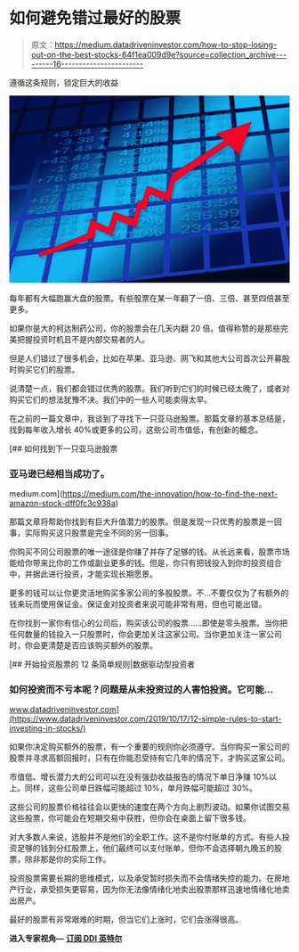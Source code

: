 # 如何避免错过最好的股票

> 原文：<https://medium.datadriveninvestor.com/how-to-stop-losing-out-on-the-best-stocks-64f1ea009d9e?source=collection_archive---------16----------------------->

遵循这条规则，锁定巨大的收益

![](img/facbc684879da1fa053ccf36dea0e850.png)

每年都有大幅跑赢大盘的股票。有些股票在某一年翻了一倍、三倍、甚至四倍甚至更多。

如果你是大的柯达制药公司，你的股票会在几天内翻 20 倍。值得称赞的是那些完美把握投资时机且不是内部交易者的人。

但是人们错过了很多机会，比如在苹果、亚马逊、网飞和其他大公司首次公开募股时购买它们的股票。

说清楚一点，我们都会错过优秀的股票。我们听到它们的时候已经太晚了，或者对购买它们的想法犹豫不决。我们中的一些人可能卖得太早。

在之前的一篇文章中，我谈到了寻找下一只亚马逊股票。那篇文章的基本总结是，找到每年收入增长 40%或更多的公司，这些公司市值低，有创新的概念。

[](https://medium.com/the-innovation/how-to-find-the-next-amazon-stock-dff0fc3c938a) [## 如何找到下一只亚马逊股票

### 亚马逊已经相当成功了。

medium.com](https://medium.com/the-innovation/how-to-find-the-next-amazon-stock-dff0fc3c938a) 

那篇文章将帮助你找到有巨大升值潜力的股票。但是发现一只优秀的股票是一回事，实际购买这只股票是完全不同的另一回事。

你购买不同公司股票的唯一途径是你赚了并存了足够的钱。从长远来看，股票市场能给你带来比你的工作或副业更多的钱。但是，你只有把钱投入到你的投资组合中，并据此进行投资，才能实现长期愿景。

更多的钱可以让你更灵活地购买多家公司的多股股票。不…不要仅仅为了有额外的钱来玩而使用保证金。保证金对投资者来说可能非常有用，但也可能出错。

在你找到一家你有信心的公司后，购买该公司的股票……即使是零头股票。当你把任何数量的钱投入一只股票时，你会更加关注这家公司。当你更加关注一家公司时，你会更清楚是否应该购买额外的股票。

[](https://www.datadriveninvestor.com/2019/10/17/12-simple-rules-to-start-investing-in-stocks/) [## 开始投资股票的 12 条简单规则|数据驱动型投资者

### 如何投资而不亏本呢？问题是从未投资过的人害怕投资。它可能…

www.datadriveninvestor.com](https://www.datadriveninvestor.com/2019/10/17/12-simple-rules-to-start-investing-in-stocks/) 

如果你决定购买额外的股票，有一个重要的规则你必须遵守。当你购买一家公司的股票并寻求高额回报时，只有在你能忍受持有它几年的情况下，才购买这家公司。

市值低、增长潜力大的公司可以在没有强劲收益报告的情况下单日净赚 10%以上。同样，这些公司单日跌幅可能超过 10%，单月跌幅可能超过 30%。

这些公司的股票价格往往会以更快的速度在两个方向上剧烈波动。如果你试图交易这些股票，你可能会在短期交易中获胜，但你会在桌面上留下很多钱。

对大多数人来说，选股并不是他们的全职工作。这不是你付账单的方式。有些人投资足够的钱到分红股票上，他们最终可以支付账单，但你不会选择朝九晚五的股票，除非那是你的实际工作。

投资股票需要长期的思维模式，以及承受暂时损失而不会情绪失控的能力。在房地产行业，承受损失更容易，因为你无法像情绪化地卖出股票那样迅速地情绪化地卖出房产。

最好的股票有非常艰难的时期，但当它们上涨时，它们会涨得很高。

**进入专家视角—** [**订阅 DDI 英特尔**](https://datadriveninvestor.com/ddi-intel)